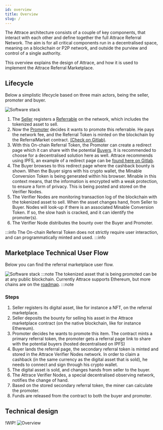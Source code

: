 ```yaml
---
id: overview
title: Overview
slug: /
---
```


The Attrace architecture consists of a couple of key components, that interact with each other and define together the full Attrace Referral Network. The aim is for all critical components run in a decentralised space, meaning on a blockchain or P2P network, and outside the purview and control of a single authority.

This overview explains the design of Attrace, and how it is used to implement the Attrace Referral Marketplace.


## Lifecycle
Below a simplistic lifecycle based on three main actors, being the seller, promoter and buyer.

![Software stack](/reference/lifecycle.svg)
1. The [Seller](/reference/glossary#seller) registers a [Referrable](/reference/glossary#referrable) on the network, which includes the tokenized asset to sell. 
1. Now the [Promoter](/reference/glossary#promoter) decides it wants to promote this referrable. He pays the network fee, and the Referral Token is minted on the blockchain by the ReferralMarket contract. [(Check on Gitlab)](https://gitlab.com/attrace/referral-contracts/-/blob/master/contracts/ReferralMarketUpgradeable.sol#L161).
1. With this On-chain Referral Token, the Promoter can create a redirect page which it can share with the potential [Buyers](/reference/glossary#buyer). It is recommended to choose for a decentralised solution here as well. Attrace recommends using IPFS, an example of a redirect page can be [found here on Gitlab](https://gitlab.com/attrace/redirect-page).
1. The Buyer browses to this redirect page where the cashback bounty is shown. When the Buyer signs with his crypto wallet, the Minable Conversion Token is being generated within his browser. Minable in this context means, that the information is encrypted with a weak protection, to ensure a form of privacy. This is being posted and stored on the Verifier Nodes.
1. The Verifier Nodes are monitoring transaction log of the blockchain with the tokenized asset to sell. When the asset changes hand, from Seller to Buyer. Nodes will look-up if there is an associated Minable Conversion Token. If so, the slow hash is cracked, and it can identify the promoter(s).
1. The Verifier Node distributes the bounty over the Buyer and Promoter.

:::info
The On-chain Referral Token does not strictly require user interaction, and can programmatically minted and used.
:::info 

## Marketplace Technical User Flow
Below you can find the referral marketplace user flow. 

![Software stack](/reference/userflow.svg)
:::note
The tokenized asset that is being promoted can be at any public blockchain. Currently Attrace supports Ethereum, but more chains are on the [roadmap](/roadmap/).
:::note

### Steps
1. Seller registers its digital asset, like for instance a NFT, on the referral marketplace.
1. Seller deposits the bounty for selling his asset in the Attrace marketplace contract (on the native blockchain, like for instance Ethereum).
1. Promoter decides he wants to promote this item. The contract mints a primary referral token, the promoter gets a referral page link to share with the potential buyers (hosted decentralised on IPFS)
1. Buyer lands the referral page, the secondary referral token is minted and stored in the Attrace Verifier Nodes network. In order to claim a cashback (in the same currency as the digital asset that is sold), he needs to connect and sign through his crypto wallet.
1. The digital asset is sold, and changes hands from seller to the buyer.
1. The Attrace Verifier Nodes, a special decentralised observing network, notifies the change of hand.
1. Based on the stored secondary referral token, the miner can calculate the promoter.
1. Funds are released from the contract to both the buyer and promoter.

## Technical design
!WIP!
![Overview](/reference/overview.png)


